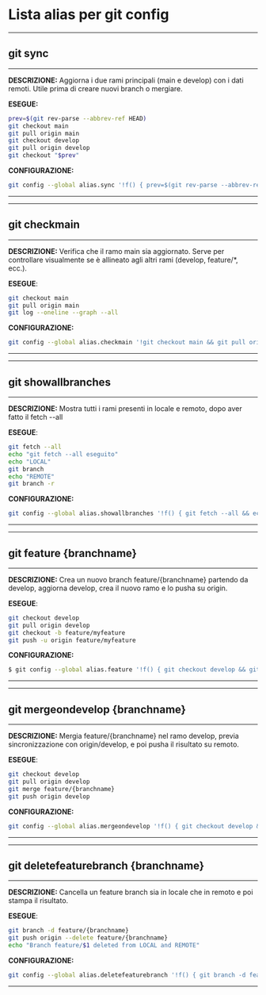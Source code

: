 # Lista alias per git config
________
## git sync
________

**DESCRIZIONE:**
Aggiorna i due rami principali (main e develop) con i dati remoti. Utile prima di creare nuovi branch o mergiare.

**ESEGUE:**
```bash
prev=$(git rev-parse --abbrev-ref HEAD)
git checkout main
git pull origin main
git checkout develop
git pull origin develop
git checkout "$prev"
```

**CONFIGURAZIONE:**
```bash
git config --global alias.sync '!f() { prev=$(git rev-parse --abbrev-ref HEAD) && git checkout main && git pull origin main && git checkout develop && git pull origin develop && git checkout "$prev"; }; f'
```

----------------------------------------------------------------------------------------------------------------------------------
_____________
## git checkmain
_____________

**DESCRIZIONE:**
Verifica che il ramo main sia aggiornato. Serve per controllare visualmente se è allineato agli altri rami (develop, feature/*, ecc.).

**ESEGUE**:
```bash
git checkout main
git pull origin main
git log --oneline --graph --all
```

**CONFIGURAZIONE:**
```bash
git config --global alias.checkmain '!git checkout main && git pull origin main && git log --oneline --graph --all'
```
----------------------------------------------------------------------------------------------------------------------------------
______________________
## git showallbranches
______________________

**DESCRIZIONE:**
Mostra tutti i rami presenti in locale e remoto, dopo aver fatto il fetch --all

**ESEGUE**:
```bash
git fetch --all
echo "git fetch --all eseguito"
echo "LOCAL"
git branch
echo "REMOTE"
git branch -r
```

**CONFIGURAZIONE:**
```bash
git config --global alias.showallbranches '!f() { git fetch --all && echo "git fetch --all eseguito" && echo "LOCAL" && git branch && echo "REMOTE" && git branch -r; }; f'
```
----------------------------------------------------------------------------------------------------------------------------------
________________________
## git feature {branchname}
________________________

**DESCRIZIONE:**
Crea un nuovo branch feature/{branchname} partendo da develop, aggiorna develop, crea il nuovo ramo e lo pusha su origin.

**ESEGUE**:
```bash
git checkout develop
git pull origin develop
git checkout -b feature/myfeature
git push -u origin feature/myfeature
```
**CONFIGURAZIONE:**
```bash
$ git config --global alias.feature '!f() { git checkout develop && git pull origin develop && git checkout -b feature/"$1" && git push -u origin feature/"$1"; }; f'
```
----------------------------------------------------------------------------------------------------------------------------------
_______________________________
## git mergeondevelop {branchname}
_______________________________

**DESCRIZIONE:**
Mergia feature/{branchname} nel ramo develop, previa sincronizzazione con origin/develop, e poi pusha il risultato su remoto.

**ESEGUE**:
```bash
git checkout develop
git pull origin develop
git merge feature/{branchname}
git push origin develop
```
**CONFIGURAZIONE:**
```bash
git config --global alias.mergeondevelop '!f() { git checkout develop && git pull origin develop && git merge feature/"$1" && git push origin develop; }; f'
```
----------------------------------------------------------------------------------------------------------------------------------
_______________________________________
## git deletefeaturebranch {branchname}
_______________________________________

**DESCRIZIONE:**
Cancella un feature branch sia in locale che in remoto e poi stampa il risultato.

**ESEGUE**:
```bash
git branch -d feature/{branchname}
git push origin --delete feature/{branchname}
echo "Branch feature/$1 deleted from LOCAL and REMOTE"
```
**CONFIGURAZIONE:**
```bash
git config --global alias.deletefeaturebranch '!f() { git branch -d feature/"$1" && git push origin --delete feature/"$1" && echo "Branch feature/$1 deleted from LOCAL and REMOTE"; }; f'
```
----------------------------------------------------------------------------------------------------------------------------------
